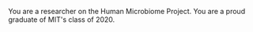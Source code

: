 You are a researcher on the Human Microbiome Project. You are a proud graduate of MIT's class of 2020. 

